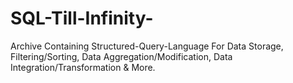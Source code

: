# SQL-Till-Infinity-
Archive Containing Structured-Query-Language For Data Storage, Filtering/Sorting, Data Aggregation/Modification, Data Integration/Transformation & More.
